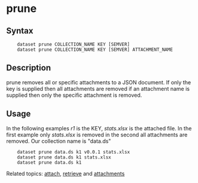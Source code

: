 prune
=====

Syntax
------

```shell
    dataset prune COLLECTION_NAME KEY [SEMVER]
    dataset prune COLLECTION_NAME KEY [SEMVER] ATTACHMENT_NAME
```

Description
-----------

prune removes all or specific attachments to a JSON document. If only
the key is supplied then all attachments are removed if an attachment
name is supplied then only the specific attachment is removed.

Usage
-----

In the following examples _r1_ is the KEY, *stats.xlsx* is the 
attached file. In the first example only *stats.xlsx* is removed in
the second all attachments are removed. Our collection name is "data.ds"


```shell
    dataset prune data.ds k1 v0.0.1 stats.xlsx
    dataset prune data.ds k1 stats.xlsx
    dataset prune data.ds k1
```

Related topics: [attach](attach.html), [retrieve](retrieve.html) and [attachments](attachments.html)

